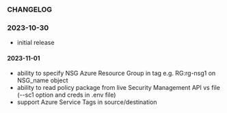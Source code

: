 ### CHANGELOG

### 2023-10-30

* initial release

#### 2023-11-01

* ability to specify NSG Azure Resource Group in tag e.g. RG:rg-nsg1 on NSG_name object
* ability to read policy package from live Security Management API vs file (--sc1 option and creds in .env file)
* support Azure Service Tags in source/destination

